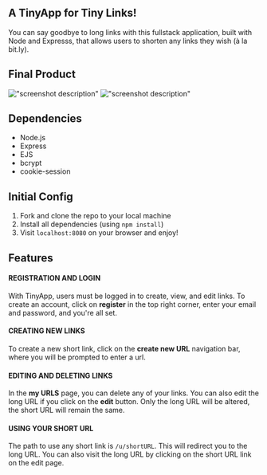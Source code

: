 ## A TinyApp for Tiny Links!
You can say goodbye to long links with this fullstack application, built with Node and Expresss, that allows users to shorten any links they wish (à la bit.ly).

## Final Product
!["screenshot description"](#)
!["screenshot description"](#)

## Dependencies
* Node.js
* Express
* EJS
* bcrypt
* cookie-session

## Initial Config
1. Fork and clone the repo to your local machine
2. Install all dependencies (using `npm install`)
3. Visit `localhost:8080` on your browser and enjoy!

## Features
#### REGISTRATION AND LOGIN
With TinyApp, users must be logged in to create, view, and edit links. To create an account, click on **register** in the top right corner, enter your email and password, and you're all set.

#### CREATING NEW LINKS
To create a new short link, click on the **create new URL** navigation bar, where you will be prompted to enter a url.

#### EDITING AND DELETING LINKS
In the **my URLS** page, you can delete any of your links. You can also edit the long URL if you click on the **edit** button. Only the long URL will be altered, the short URL will remain the same.

#### USING YOUR SHORT URL
The path to use any short link is `/u/shortURL`. This will redirect you to the long URL. You can also visit the long URL by clicking on the short URL link on the edit page.
